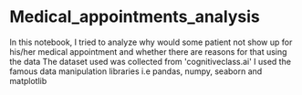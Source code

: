 # Medical_appointments_analysis
In this notebook, I tried to analyze why would some patient not show up for his/her medical appointment and whether there are reasons for that using the data
The dataset used was collected from 'cognitiveclass.ai'
I used the famous data manipulation libraries i.e pandas, numpy, seaborn and matplotlib
